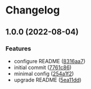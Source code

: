 # Changelog

## 1.0.0 (2022-08-04)


### Features

* configure README ([8316aa7](https://github.com/JonDotsoy/demo-release-please-2/commit/8316aa7e57484f3e1d62ac2cd517e49b364d6859))
* initial commit ([7761c86](https://github.com/JonDotsoy/demo-release-please-2/commit/7761c86773bbaeff132138d5ce881eb0ca440324))
* minimal config ([254a1f2](https://github.com/JonDotsoy/demo-release-please-2/commit/254a1f2929a7eec1c16a3b5d0ad5218334096aad))
* upgrade README ([5ea11dd](https://github.com/JonDotsoy/demo-release-please-2/commit/5ea11dd09afeacf94cf9ba3e5da913dd9462f75b))
